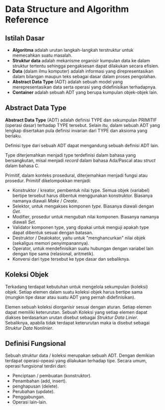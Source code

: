 # Data Structure and Algorithm Reference

## Istilah Dasar

* **Algoritma** adalah urutan langkah-langkah terstruktur untuk memecahkan suatu masalah.
* **Struktur data** adalah mekanisme organisir kumpulan data ke dalam struktur tertentu sehingga pengaksesan dapat dilakukan secara efisien.
* **Data** (dalam ilmu komputer) adalah informasi yang direpresentasikan dalam bilangan maupun teks sebagai dasar dalam proses pengolahan.
* **Abstract Data Type** (ADT) adalah sebuah model yang merepresentasikan data serta operasi yang didefinisikan terhadapnya.
* **Container** adalah sebuah ADT yang berupa kumpulan objek-objek lain.


## Abstract Data Type

**Abstract Data Type** (ADT) adalah definisi TYPE dan sekumpulan PRIMITIF (operasi dasar) terhadap TYPE tersebut. Selain itu, dalam sebuah ADT yang lengkap disertakan pula definisi invarian dari TYPE dan aksioma yang berlaku.

Definisi type dari sebuah ADT dapat mengandung sebuah definisi ADT lain.

Type diterjemahkan menjadi type terdefinisi dalam bahasa yang bersangkutan, misal menjadi _record_ dalam bahasa Ada/Pascal atau _struct_ dalam bahasa C.

Primitif, dalam konteks prosedural, diterjemahkan menjadi fungsi atau prosedur. Primitif dikelompokkan menjadi:

* Konstruktor / kreator, pembentuk nilai type. Semua objek (variabel) bertipe tersebut harus dibentuk menggunakan konstruktor. Biasanya namanya diawali _Make_ / _Create_.
* Selektor, untuk mengakses komponen _type_. Biasanya diawali dengan _Get_.
* Modifier, prosedur untuk mengubah nilai komponen. Biasanya namanya diawali _Set_.
* Validator komponen type, yang dipakai untuk menguji apakah type dapat dibentuk sesuai dengan batasan.
* Destruktor / Dealokator, yaitu untuk "menghancurkan" nilai objek (sekaligus memori penyimpanannya).
* Operator, untuk mendefinisikan suatu hubungan dengan variabel lain dengan tipe sama (relasional, aritmetik).
* Konversi dari type tersebut ke type dasar dan sebaliknya.

## Koleksi Objek

Terkadang terdapat kebutuhan untuk mengelola sekumpulan (koleksi) objek. Setiap elemen dalam suatu koleksi objek harus bertipe sama (mungkin tipe dasar atau suatu ADT yang pernah didefinisikan).

Elemen sebuah koleksi diorganisir sesuai dengan aturan. Setiap elemen dapat memiliki keterurutan. Sebuah Koleksi yang setiap elemen dapat diakses berdasarkan urutan disebut sebagai _Struktur Data Linier_. Sebaliknya, apabila tidak terdapat keterurutan maka ia disebut sebagai _Struktur Data Nonlinier_.

## Definisi Fungsional

Sebuah struktur data / koleksi merupakan sebuah ADT. Dengan demikian terdapat operasi-opeasi yang dilakukan terhadap tipe. Secara umum, operasi fungsional terdiri dari:

* Penciptaan / pembuatan (konstruktor).
* Penambahan (add, insert).
* penghapusan (delete).
* Perubahan (update).
* Penggabungan.
* Operasi lain-lain.
